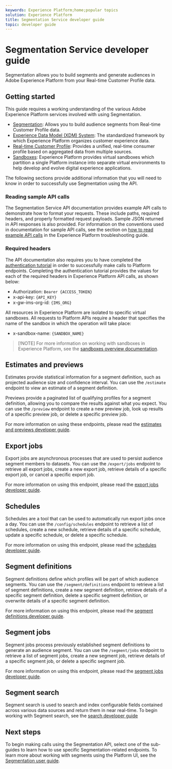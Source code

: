 ```yaml
---
keywords: Experience Platform;home;popular topics
solution: Experience Platform
title: Segmentation Service developer guide
topic: developer guide
---
```


# Segmentation Service developer guide

Segmentation allows you to build segments and generate audiences in Adobe Experience Platform from your Real-time Customer Profile data.

## Getting started

This guide requires a working understanding of the various Adobe Experience Platform services involved with using Segmentation.

- [Segmentation](../home.md): Allows you to build audience segments from Real-time Customer Profile data.
- [Experience Data Model (XDM) System](../../xdm/home.md): The standardized framework by which Experience Platform organizes customer experience data.
- [Real-time Customer Profile](../../profile/home.md): Provides a unified, real-time consumer profile based on aggregated data from multiple sources.
- [Sandboxes](../../sandboxes/home.md): Experience Platform provides virtual sandboxes which partition a single Platform instance into separate virtual environments to help develop and evolve digital experience applications.

The following sections provide additional information that you will need to know in order to successfully use Segmentation using the API.

### Reading sample API calls

The Segmentation Service API documentation provides example API calls to demonstrate how to format your requests. These include paths, required headers, and properly formatted request payloads. Sample JSON returned in API responses is also provided. For information on the conventions used in documentation for sample API calls, see the section on [how to read example API calls](../../landing/troubleshooting.md#how-do-i-format-an-api-request) in the Experience Platform troubleshooting guide.

### Required headers

The API documentation also requires you to have completed the [authentication tutorial](../../tutorials/authentication.md) in order to successfully make calls to Platform endpoints. Completing the authentication tutorial provides the values for each of the required headers in Experience Platform API calls, as shown below:

- Authorization: `Bearer {ACCESS_TOKEN}`
- x-api-key: `{API_KEY}`
- x-gw-ims-org-id: `{IMS_ORG}`

All resources in Experience Platform are isolated to specific virtual sandboxes. All requests to Platform APIs require a header that specifies the name of the sandbox in which the operation will take place:

- x-sandbox-name: `{SANDBOX_NAME}`
  
>[!NOTE] For more information on working with sandboxes in Experience Platform, see the [sandboxes overview documentation](../../sandboxes/home.md).

## Estimates and previews

Estimates provide statistical information for a segment definition, such as projected audience size and confidence interval. You can use the `/estimate` endpoint to view an estimate of a segment definition. 

Previews provide a paginated list of qualifying profiles for a segment definition, allowing you to compare the results against what you expect. You can use the `/preview` endpoint to create a new preview job, look up results of a specific preview job, or delete a specific preview job.

For more information on using these endpoints, please read the [estimates and previews developer guide](./estimates-and-previews.md). 

## Export jobs

Export jobs are asynchronous processes that are used to persist audience segment members to datasets. You can use the `/export/jobs` endpoint to retrieve all export jobs, create a new export job, retrieve details of a specific export job, or cancel a specific export job.

For more information on using this endpoint, please read the [export jobs developer guide](./export-jobs.md).

## Schedules

Schedules are a tool that can be used to automatically run export jobs once a day. You can use the `/config/schedules` endpoint to retrieve a list of schedules, create a new schedule, retrieve details of a specific schedule, update a specific schedule, or delete a specific schedule. 

For more information on using this endpoint, please read the [schedules developer guide](./schedules.md). 

## Segment definitions

Segment definitions define which profiles will be part of which audience segments. You can use the `/segment/definitions` endpoint to retrieve a list of segment definitions, create a new segment definition, retrieve details of a specific segment definition, delete a specific segment definition, or overwrite details of a specific segment definition.

For more information on using this endpoint, please read the [segment definitions developer guide](./segment-definitions.md). 

## Segment jobs

Segment jobs process previously established segment definitions to generate an audience segment. You can use the `/segment/jobs` endpoint to retrieve a list of segment jobs, create a new segment job, retrieve details of a specific segment job, or delete a specific segment job.

For more information on using this endpoint, please read the [segment jobs developer guide](./segment-jobs.md).

## Segment search

Segment search is used to search and index configurable fields contained across various data sources and return them in near real-time. To begin working with Segment search, see the [search developer guide](segment-search.md)

## Next steps

To begin making calls using the Segmentation API, select one of the sub-guides to learn how to use specific Segmentation-related endpoints. To learn more about working with segments using the Platform UI, see the [Segmentation user guide](../ui/overview.md).